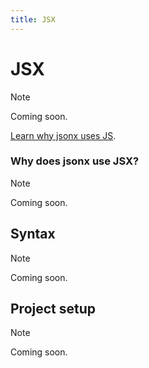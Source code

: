 ```yaml
---
title: JSX
---
```


# JSX

> [!NOTE]
>
> Coming soon.

[Learn why jsonx uses JS](/03_jsx/01_theory.md).

### Why does jsonx use JSX?

> [!NOTE]
>
> Coming soon.

## Syntax

> [!NOTE]
>
> Coming soon.

## Project setup

> [!NOTE]
>
> Coming soon.
